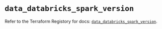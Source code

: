 # `data_databricks_spark_version`

Refer to the Terraform Registory for docs: [`data_databricks_spark_version`](https://www.terraform.io/docs/providers/databricks/d/spark_version).
